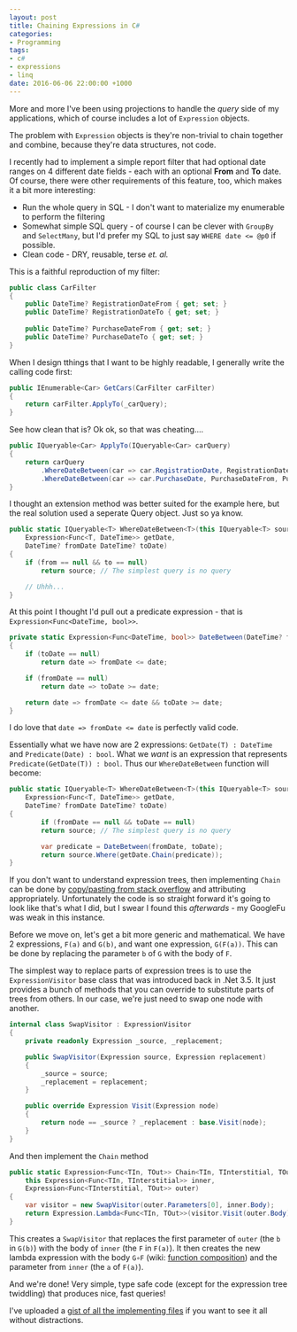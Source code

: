```yaml
---
layout: post
title: Chaining Expressions in C#
categories:
- Programming
tags:
- c#
- expressions
- linq
date: 2016-06-06 22:00:00 +1000
---
```

More and more I've been using projections to handle the _query_ side of my applications, which of course includes a lot of `Expression` objects.

The problem with `Expression` objects is they're non-trivial to chain together and combine, because they're data structures, not code.

I recently had to implement a simple report filter that had optional date ranges on 4 different date fields - each with an optional **From** and **To** date.  Of course, there were other requirements of this feature, too, which makes it a bit more interesting:

* Run the whole query in SQL - I don't want to materialize my enumerable to perform the filtering
* Somewhat simple SQL query - of course I can be clever with `GroupBy` and `SelectMany`, but I'd prefer my SQL to just say `WHERE date <= @p0` if possible.
* Clean code - DRY, reusable, terse _et. al._

<!--break-->

This is a faithful reproduction of my filter:

```c#
public class CarFilter
{
    public DateTime? RegistrationDateFrom { get; set; }
    public DateTime? RegistrationDateTo { get; set; }
    
    public DateTime? PurchaseDateFrom { get; set; }
    public DateTime? PurchaseDateTo { get; set; }
}
```

When I design tthings that I want to be highly readable, I generally write the calling code first:

```c#
public IEnumerable<Car> GetCars(CarFilter carFilter)
{
    return carFilter.ApplyTo(_carQuery);
}
```

See how clean that is? Ok ok, so that was cheating....

```c#
public IQueryable<Car> ApplyTo(IQueryable<Car> carQuery)
{
    return carQuery
        .WhereDateBetween(car => car.RegistrationDate, RegistrationDateFrom, RegistrationDateTo)
        .WhereDateBetween(car => car.PurchaseDate, PurchaseDateFrom, PurchaseDateTo);
}
```

I thought an extension method was better suited for the example here, but the real solution used a seperate Query object. Just so ya know.

```c#
public static IQueryable<T> WhereDateBetween<T>(this IQueryable<T> source, 
    Expression<Func<T, DateTime>> getDate, 
    DateTime? fromDate DateTime? toDate)
{
    if (from == null && to == null)
        return source; // The simplest query is no query

    // Uhhh...
}
```

At this point I thought I'd pull out a predicate expression - that is `Expression<Func<DateTime, bool>>`.

```c#
private static Expression<Func<DateTime, bool>> DateBetween(DateTime? fromDate, DateTime? toDate)
{
    if (toDate == null)
        return date => fromDate <= date;

    if (fromDate == null)
        return date => toDate >= date;

    return date => fromDate <= date && toDate >= date;
}
```

I do love that `date => fromDate <= date` is perfectly valid code.

Essentially what we have now are 2 expressions: `GetDate(T) : DateTime` and `Predicate(Date) : bool`. What we _want_ is an expression that represents `Predicate(GetDate(T)) : bool`.  Thus our `WhereDateBetween` function will become:

```c#
public static IQueryable<T> WhereDateBetween<T>(this IQueryable<T> source, 
    Expression<Func<T, DateTime>> getDate, 
    DateTime? fromDate DateTime? toDate)
{
        if (fromDate == null && toDate == null)
        return source; // The simplest query is no query

        var predicate = DateBetween(fromDate, toDate);
        return source.Where(getDate.Chain(predicate));
}
```

If you don't want to understand expression trees, then implementing `Chain` can be done by [copy/pasting from stack overflow](http://stackoverflow.com/questions/7873448/create-dynamic-expression-lambda-from-two-others-chaining-the-expressions) and attributing appropriately. Unfortunately the code is so straight forward it's going to look like that's what I did, but I swear I found this _afterwards_ - my GoogleFu was weak in this instance.

Before we move on, let's get a bit more generic and mathematical. We have 2 expressions, `F(a)` and `G(b)`, and want one expression, `G(F(a))`.  This can be done by replacing the parameter `b` of `G` with the body of `F`.

The simplest way to replace parts of expression trees is to use the `ExpressionVisitor` base class that was introduced back in .Net 3.5.  It just provides a bunch of methods that you can override to substitute parts of trees from others. In our case, we're just need to swap one node with another.

```c#
internal class SwapVisitor : ExpressionVisitor
{
    private readonly Expression _source, _replacement;

    public SwapVisitor(Expression source, Expression replacement)
    {
        _source = source;
        _replacement = replacement;
    }

    public override Expression Visit(Expression node)
    {
        return node == _source ? _replacement : base.Visit(node);
    }
}
```

And then implement the `Chain` method

```c#
public static Expression<Func<TIn, TOut>> Chain<TIn, TInterstitial, TOut>(
    this Expression<Func<TIn, TInterstitial>> inner,
    Expression<Func<TInterstitial, TOut>> outer)
{
    var visitor = new SwapVisitor(outer.Parameters[0], inner.Body);
    return Expression.Lambda<Func<TIn, TOut>>(visitor.Visit(outer.Body), inner.Parameters);
}
```

This creates a `SwapVisitor` that replaces the first parameter of `outer` (the `b` in `G(b)`) with the body of `inner` (the `F` in `F(a)`). It then creates the new lambda expression with the body `G∘F` (wiki: [function composition](https://en.wikipedia.org/wiki/Function_composition)) and the parameter from `inner` (the `a` of `F(a)`).

And we're done! Very simple, type safe code (except for the expression tree twiddling) that produces nice, fast queries!

I've uploaded a [gist of all the implementing files](https://gist.github.com/xwipeoutx/962b205324017c000c75899a8b5016d9) if you want to see it all without distractions.